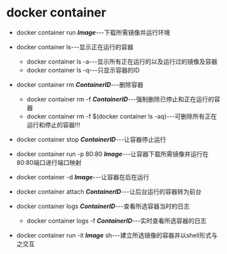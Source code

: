 # docker container
	
* docker container run ***Image***---下载所需镜像并运行环境

* docker container ls---显示正在运行的容器
	- docker container ls -a---显示所有正在运行的以及运行过的镜像及容器
	- docker container ls -q---只显示容器的ID

* docker container rm ***ContainerID***---删除容器
	- docker container rm -f ***ContainerID***---强制删除已停止和正在运行的容器
	- docker container rm -f $(docker container ls -aq)---可删除所有正在运行和停止的容器!!!

* docker container stop ***ContainerID***---让容器停止运行

* docker container run -p 80:80 ***Image***---让容器下载所需镜像并运行在80:80端口进行端口映射

* docker container -d ***Image***---让容器在后在运行

* docker container attach ***ContainerID***---让后台运行的容器转为前台

* docker container logs ***ContainerID***---查看所选容器当时的日志
	- docker container logs -f ***ContainerID***---实时查看所选容器的日志

* docker container run -it ***Image*** sh---建立所选镜像的容器并以shell形式与之交互
